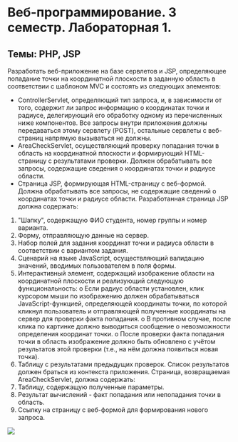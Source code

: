 # Веб-программирование. 3 семестр. Лабораторная 1.
## Темы: PHP, JSP

Разработать веб-приложение на базе сервлетов и JSP, определяющее попадание точки на координатной плоскости в заданную область в соответствии с шаблоном MVC и состоять из следующих элементов:
*	ControllerServlet, определяющий тип запроса, и, в зависимости от того, содержит ли запрос информацию о координатах точки и радиусе, делегирующий его обработку одному из перечисленных ниже компонентов. Все запросы внутри приложения должны передаваться этому сервлету (POST), остальные сервлеты с веб-страниц напрямую вызываться не должны.
*	AreaCheckServlet, осуществляющий проверку попадания точки в область на координатной плоскости и формирующий HTML-страницу с результатами проверки. Должен обрабатывать все запросы, содержащие сведения о координатах точки и радиусе области.
*	Страница JSP, формирующая HTML-страницу с веб-формой. Должна обрабатывать все запросы, не содержащие сведений о координатах точки и радиусе области.
Разработанная страница JSP должна содержать:
1.	"Шапку", содержащую ФИО студента, номер группы и номер варианта.
2.	Форму, отправляющую данные на сервер.
3.	Набор полей для задания координат точки и радиуса области в соответствии с вариантом задания.
4.	Сценарий на языке JavaScript, осуществляющий валидацию значений, вводимых пользователем в поля формы.
5.	Интерактивный элемент, содержащий изображение области на координатной плоскости и реализующий следующую функциональность:
o	Если радиус области установлен, клик курсором мыши по изображению должен обрабатываться JavaScript-функцией, определяющей координаты точки, по которой кликнул пользователь и отправляющей полученные координаты на сервер для проверки факта попадания.
o	В противном случае, после клика по картинке должно выводиться сообщение о невозможности определения координат точки.
o	После проверки факта попадания точки в область изображение должно быть обновлено с учётом результатов этой проверки (т.е., на нём должна появиться новая точка).
6.	Таблицу с результатами предыдущих проверок. Список результатов должен браться из контекста приложения.
Страница, возвращаемая AreaCheckServlet, должна содержать:
1.	Таблицу, содержащую полученные параметры.
2.	Результат вычислений - факт попадания или непопадания точки в область.
3.	Ссылку на страницу с веб-формой для формирования нового запроса.

![](https://github.com/anamrzv/WebDev_PHP_JSP_1LW/blob/master/img/image.png)
